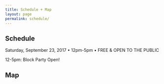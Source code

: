 ```yaml
---
title: Schedule + Map
layout: page
permalink: schedule/
---
```


## Schedule
Saturday, September 23, 2017 • 12pm-5pm • FREE & OPEN TO THE PUBLIC

12-5pm: Block Party Open!

## Map
